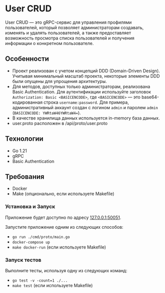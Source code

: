 # User CRUD

User CRUD — это gRPC-сервис для управления профилями пользователей, который позволяет администраторам создавать,
изменять и удалять пользователей, а также предоставляет возможность просмотра списка пользователей и получения
информации о конкретном пользователе.

## Особенности

- Проект реализован с учетом концепций DDD (Domain-Driven Design). Учитывая минимальный масштаб проекта, некоторые
  элементы DDD были опущены для упрощения архитектуры.
- Для методов, доступных только администраторам, реализована Basic Authentication. Для аутентификации используйте
  заголовок `Authorization: Basic <BASICENCODE>`, где `<BASICENCODE>` — это base64-кодированная
  строка `username:password`. Для примера, административный аккаунт создан с логином `admin` и
  паролем `admin` (`BASICENCODE: YWRtaW46YWRtaW4=`).
- В качестве хранилища данных используется in-memory база данных.
- user.proto расположен в /api/proto/user.proto

## Технологии

- Go 1.21
- gRPC
- Basic Authentication

## Требования

- Docker
- Make (опционально, если используете Makefile)

### Установка и Запуск

Приложение будет доступно по адресу [127.0.0.1:50051](http://127.0.0.1:50051).

Запустите приложение одним из следующих способов:

- `go run ./cmd/proto/main.go`
- `docker-compose up`
- `make docker-run` (если используете Makefile)

### Запуск тестов

Выполните тесты, используя одну из следующих команд:

- `go test -v -count=1 ./...`
- `make test` (если используете Makefile)
